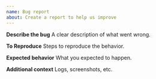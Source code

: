 ```yaml
---
name: Bug report
about: Create a report to help us improve
---
```


**Describe the bug**
A clear description of what went wrong.

**To Reproduce**
Steps to reproduce the behavior.

**Expected behavior**
What you expected to happen.

**Additional context**
Logs, screenshots, etc.
